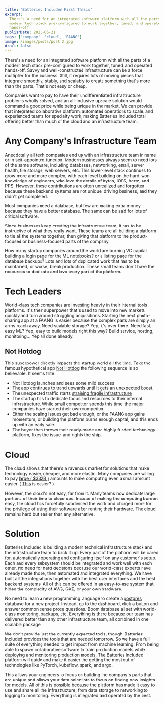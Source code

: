 ```yaml
---
title: 'Batteries Included First Thesis'
excerpt:
  There's a need for an integrated software platform with all the parts of a
  modern tech stack pre-configured to work together, tuned, and operated
  hands-off
publishDate: 2021-06-21
tags: ['company', 'cloud', 'FAANG']
image: /images/posts/post-2.jpg
draft: false
---
```


There's a need for an integrated software platform with all the parts of a
modern tech stack pre-configured to work together, tuned, and operated
hands-off. Savvy and well-constructed infrastructure can be a force multiplier
for the business. Still, it requires lots of moving pieces that integrate
smoothly, stably, and scalably to create something that's more than the parts.
That's not easy or cheap.

Companies want to pay to have their undifferentiated infrastructure problems
wholly solved, and an all-inclusive upscale solution would command a good price
while being unique in the market. We can provide that integrated collaborative
platform, automated operations to scale, and experienced teams for specialty
work, making Batteries Included total offering better than much of the cloud and
an infrastructure team.

# Any Company's Infrastructure Team

Anecdotally all tech companies end up with an infrastructure team in name or in
self-appointed function. Modern businesses always seem to need lots of the same
software, including databases, networking, email, server health, file storage,
web servers, etc. This lower-level stack continues to grow more and more
complex, with each level building on the hard-won knowledge of engineers, who
love the details of bytes, IOPS, hertz, and PPS. However, these contributions
are often unrealized and forgotten because these backend systems are not unique,
driving business, and they didn't get completed.

Most companies need a database, but few are making extra money because they have
a better database. The same can be said for lots of critical software.

Since businesses keep creating the infrastructure team, it has to be instructive
of what they really want. These teams are all building a platform to tie all the
systems together, then giving that platform to the product-focused or
business-focused parts of the company.

How many startup companies around the world are burning VC capital building a
login page for the ML notebooks? or a listing page for the database backups?
Lots and lots of duplicated work that has to be maintained, or worse, break
production. These small teams don't have the resources to dedicate and love
every part of the platform.

# Tech Leaders

World-class tech companies are investing heavily in their internal tools
platforms. It's their superpower that's used to move into new markets quickly
and turn around struggling acquisitions. Starting the next photo-sharing app at
a FAANG is easier because the complex parts are simply an arms reach away. Need
scalable storage? Yep, it's over there. Need fast, easy ML? Yep, easy to build
models right this way? Build service, hosting, monitoring... Yep all done
already.

## Not Hotdog

This superpower directly impacts the startup world all the time. Take the famous
hypothetical app [Not Hotdog](https://www.youtube.com/watch?v=ACmydtFDTGs) the
following sequence is so believable. It seems trite:

- Not Hotdog launches and sees some mild success
- The app continues to trend upwards until it gets an unexpected boost.
- The unexpected traffic starts
  [straining fragile infrastructure](https://twitter.com/failwhale/photo)
- The startup has to dedicate focus and resources to their internal
  infrastructure. While small competitor spends this time, the major companies
  have started their own competitor.
- Either the scaling issues get bad enough, or the FAANG app gains momentum, or
  building the platform burns enough capital, and this ends up with an early
  sale.
- The buyer then throws their ready-made and highly funded technology platform,
  fixes the issue, and rights the ship.

# Cloud

The cloud shows that there's a ravenous market for solutions that make
technology easier, cheaper, and more elastic. Many companies are willing to pay
[large ( $332B )](https://www.gartner.com/en/newsroom/press-releases/2021-04-21-gartner-forecasts-worldwide-public-cloud-end-user-spending-to-grow-23-percent-in-2021)
amounts to make computing even a small amount easier. (
[This](https://d2908q01vomqb2.cloudfront.net/fc074d501302eb2b93e2554793fcaf50b3bf7291/2021/04/24/Figure-1.-Current-architecture-with-improved-resiliency-and-standardized-observability.jpg)
is easier? )

However, the cloud's not easy, far from it. Many teams now dedicate large
portions of their time to cloud ops. Instead of making the computing burden
easy, the cloud has forcefully subdivided the work and charged more for the
privilege of using their software after renting their hardware. The cloud
remains hard but easier than any alternative.

# Solution

Batteries Included is building a modern technical infrastructure stack and the
infrastructure team to back it up. Every part of the platform will be cared for,
automatically operating and configuring itself on any customer's setup. Each and
every subsystem should be integrated and work well with each other. No need for
hard decisions because our world-class experts have already made those, then
automated and integrated everything. We have built all the integrations together
with the best user interfaces and the best backend systems. All of this can be
offered in an easy-to-use system that hides the complexity of AWS, GKE, or your
own hardware.

No need to learn a new programming language to create a
[postgres](https://www.postgresql.org/) database for a new project. Instead, go
to the dashboard, click a button and answer common sense prose questions. Boom
database all set with world-class monitoring, backups, etc. Everything is there
because our team has delivered better than any other infrastructure team, all
combined in one scalable package.

We don't provide just the currently expected tools, though. Batteries Included
provides the tools that are needed tomorrow. So we have a full suite of
everything needed to get impact from machine learning. From being able to spawn
collaborative software to train production models while deploying and monitoring
production models, The Batteries Included platform will guide and make it easier
the getting the most out of technologies like PyTorch, kubeflow, spark, and
argo.

This allows your engineers to focus on building the company's parts that are
unique and allows your data scientists to focus on finding new insights for
models. All of this is possible because the platform has made it easy to use and
share all the infrastructure, from data storage to networking to logging to
monitoring. Everything is integrated and operated by the best.
